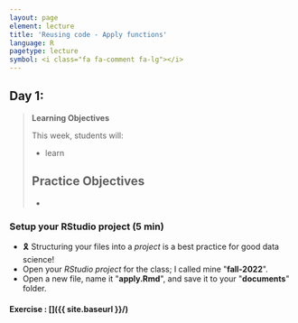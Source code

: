 ```yaml
---
layout: page
element: lecture
title: 'Reusing code - Apply functions'
language: R
pagetype: lecture
symbol: <i class="fa fa-comment fa-lg"></i>
---
```


## Day 1:

> **Learning Objectives**
>
> This week, students will:
> - learn
>
> **Practice Objectives**
> -
> -
>
<!-- > **Non Objectives**
> -
> -
> -->


### Setup your RStudio project (5 min)

- 🎗️ Structuring your files into a _project_ is a best practice for good data science!
- Open your _RStudio project_ for the class; I called mine "**fall-2022**".
- Open a new file, name it "**apply.Rmd**", and save it to your "**documents**" folder.


#### Exercise : []({{ site.baseurl }}/)
